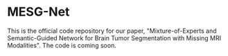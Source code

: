 # MESG-Net
This is the official code repository for our paper, "Mixture-of-Experts and Semantic-Guided Network for Brain Tumor Segmentation with Missing MRI Modalities". The code is coming soon.
